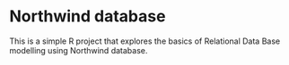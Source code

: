 # Northwind database

This is a simple R project that explores the basics of Relational Data Base modelling using Northwind database.

